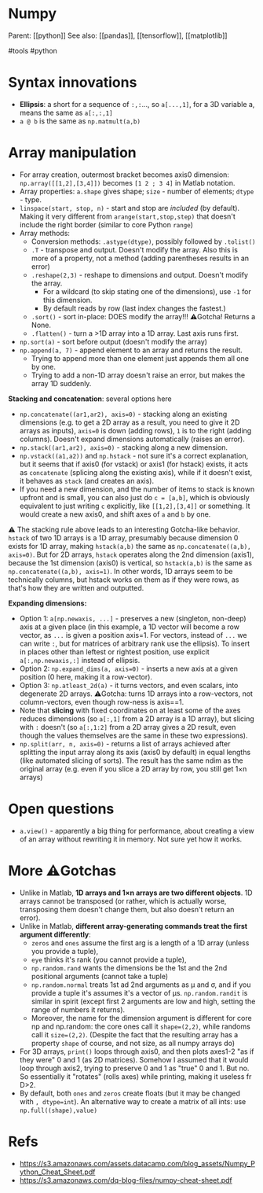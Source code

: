 # Numpy

Parent: [[python]]
See also: [[pandas]], [[tensorflow]], [[matplotlib]]

#tools #python


# Syntax innovations

* **Ellipsis**: a short for a sequence of `:,:`..., so `a[...,1]`, for a 3D variable a, means the same as `a[:,:,1]`
* `a @ b` is the same as `np.matmult(a,b)`

# Array manipulation

* For array creation, outermost bracket becomes axis0 dimension: `np.array([[1,2],[3,4]])` becomes `[1 2 ; 3 4]` in Matlab notation.
* Array properties: `a.shape` gives shape; `size` - number of elements; `dtype` - type.
* `linspace(start, stop, n)` - start and stop are _included_ (by default). Making it very different from `arange(start,stop,step)` that doesn't include the right border (similar to core Python `range`)
* Array  methods: 
    * Conversion methods: `.astype(dtype)`, possibly followed by `.tolist()`
    * `.T` - transpose and output. Doesn't modify the array. Also this is more of a property, not a method (adding parentheses results in an error)
    * `.reshape(2,3)` - reshape to dimensions and output. Doesn't modify the array.
        * For a wildcard (to skip stating one of the dimensions), use `-1` for this dimension.
        * By default reads by row (last index changes the fastest.)
    * `.sort()` - sort in-place: DOES modify the array!!! ⚠️Gotcha! Returns a None. 
    * `.flatten()` - turn a >1D array into a 1D array. Last axis runs first.
* `np.sort(a)` - sort before output (doesn't modify the array)
* `np.append(a, 7)` - append element to an array and returns the result.
    * Trying to append more than one element just appends them all one by one.
    * Trying to add a non-1D array doesn't raise an error, but makes the array 1D suddenly.

**Stacking and concatenation**: several options here
* `np.concatenate((ar1,ar2), axis=0)` - stacking along an existing dimensions (e.g. to get a 2D array as a result, you need to give it 2D arrays as inputs), `axis=0` is down (adding rows), `1` is to the right (adding columns). Doesn't expand dimensions automatically (raises an error).
* `np.stack((ar1,ar2), axis=0)` - stacking along a new dimension.
* `np.vstack((a1,a2))` and `np.hstack` - not sure it's a correct explanation, but it seems that if axis0 (for vstack) or axis1 (for hstack) exists, it acts as `concatenate` (splicing along the existing axis), while if it doesn't exist, it behaves as `stack` (and creates an axis).
* If you need a new dimension, and the number of items to stack is known upfront and is small, you can also just do `c = [a,b]`, which is obviously equivalent to just writing `c` explicitly, like `[[1,2],[3,4]]` or something. It would create a new axis0, and shift axes of `a` and `b` by one.

⚠️ The stacking rule above leads to an interesting Gotcha-like behavior. `hstack` of two 1D arrays is a 1D array, presumably because dimension 0 exists for 1D array, making `hstack(a,b)` the same as `np.concatenate((a,b), axis=0)`. But for 2D arrays, `hstack` operates along the 2nd dimension (axis1), because the 1st dimension (axis0) is vertical, so `hstack(a,b)` is the same as `np.concatenate((a,b), axis=1)`. In other words, 1D arrays seem to be technically columns, but hstack works on them as if they were rows, as that's how they are written and outputted.
    
**Expanding dimensions:**
* Option 1: `a[np.newaxis, ...]` - preserves a new (singleton, non-deep) axis at a given place (in this example, a 1D vector will become a row vector, as `...` is given a position axis=1. For vectors, instead of `...` we can write `:`, but for matrices of arbitrary rank use the ellipsis). To insert in places other than leftest or rightest position, use explicit `a[:,np.newaxis,:]` instead of ellipsis.
* Option 2: `np.expand_dims(a, axis=0)` - inserts a new axis at a given position (0 here, making it a row-vector).
* Option 3: `np.atleast_2d(a)` - it turns vectors, and even scalars, into degenerate 2D arrays. ⚠️Gotcha: turns 1D arrays into a row-vectors, not column-vectors, even though row-ness is axis==1.
* Note that **slicing** with fixed coordinates on at least some of the axes reduces dimensions (so `a[:,1]` from a 2D array is a 1D array), but slicing with `:` doesn't (so `a[:,1:2]` from a 2D array gives a 2D result, even though the values themselves are the same in these two expressions).
* `np.split(arr, n, axis=0)` - returns a list of arrays achieved after splitting the input array along its axis (axis0 by default) in equal lengths (like automated slicing of sorts). The result has the same ndim as the original array (e.g. even if you slice a 2D array by row, you still get 1×n arrays)

# Open questions

* `a.view()` - apparently a big thing for performance, about creating a view of an array without rewriting it in memory. Not sure yet how it works.

# More ⚠️Gotchas

* Unlike in Matlab, **1D arrays and 1×n arrays are two different objects**. 1D arrays cannot be transposed (or rather, which is actually worse, transposing them doesn't change them, but also doesn't return an error).
* Unlike in Matlab, **different array-generating commands treat the first argument differently**:
    * `zeros` and `ones` assume the first arg is a length of a 1D array (unless you provide a tuple),
    * `eye` thinks it's rank (you cannot provide a tuple),
    * `np.random.rand` wants the dimensions be the 1st and the 2nd positional arguments (cannot take a tuple)
    * `np.random.normal` treats 1st ad 2nd arguments as μ and σ, and if you provide a tuple it's assumes it's a vector of μs. `np.random.randit` is similar in spirit (except first 2 arguments are low and high, setting the range of numbers it returns).
    * Moreover, the name for the dimension argument is different for core np and np.random: the core ones call it `shape=(2,2)`, while randoms call it `size=(2,2)`. (Despite the fact that the resulting array has a property `shape` of course, and not size, as all numpy arrays do)
* For 3D arrays, `print()` loops through axis0, and then plots axes1-2 "as if they were" 0 and 1 (as 2D matrices). Somehow I assumed that it would loop through axis2, trying to preserve 0 and 1 as "true" 0 and 1. But no. So essentially it "rotates" (rolls axes) while printing, making it useless fr D>2.
* By default, both `ones` and `zeros` create floats (but it may be changed with `, dtype=int`). An alternative way to create a matrix of all ints: use `np.full((shape),value)`

# Refs

* https://s3.amazonaws.com/assets.datacamp.com/blog_assets/Numpy_Python_Cheat_Sheet.pdf
* https://s3.amazonaws.com/dq-blog-files/numpy-cheat-sheet.pdf